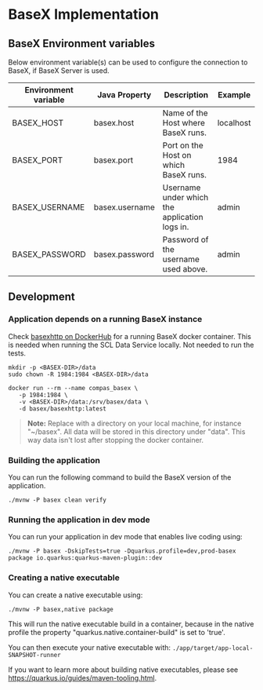 <!--
SPDX-FileCopyrightText: 2021 Alliander N.V.

SPDX-License-Identifier: Apache-2.0
-->

# BaseX Implementation

## BaseX Environment variables

Below environment variable(s) can be used to configure the connection to BaseX, if BaseX Server is used.

| Environment variable             | Java Property             | Description                                   | Example          |
| -------------------------------- | ------------------------- | --------------------------------------------- | ---------------- |
| BASEX_HOST                       | basex.host                | Name of the Host where BaseX runs.            | localhost        |
| BASEX_PORT                       | basex.port                | Port on the Host on which BaseX runs.         | 1984             |
| BASEX_USERNAME                   | basex.username            | Username under which the application logs in. | admin            |
| BASEX_PASSWORD                   | basex.password            | Password of the username used above.          | admin            |

## Development

### Application depends on a running BaseX instance

Check [basexhttp on DockerHub](https://hub.docker.com/r/basex/basexhttp) for a running BaseX docker container. This is
needed when running the SCL Data Service locally. Not needed to run the tests.

```shell
mkdir -p <BASEX-DIR>/data
sudo chown -R 1984:1984 <BASEX-DIR>/data

docker run --rm --name compas_basex \
   -p 1984:1984 \
   -v <BASEX-DIR>/data:/srv/basex/data \
   -d basex/basexhttp:latest
```

> **Note:** Replace <BASEX-DIR> with a directory on your local machine, for instance "~/basex".
> All data will be stored in this directory under "data". This way data isn't lost after stopping the docker container.

### Building the application

You can run the following command to build the BaseX version of the application.

```shell script
./mvnw -P basex clean verify
```

### Running the application in dev mode

You can run your application in dev mode that enables live coding using:

```shell script
./mvnw -P basex -DskipTests=true -Dquarkus.profile=dev,prod-basex package io.quarkus:quarkus-maven-plugin::dev
```

### Creating a native executable

You can create a native executable using:

```shell script
./mvnw -P basex,native package
```

This will run the native executable build in a container, because in the native profile the property
"quarkus.native.container-build" is set to 'true'.

You can then execute your native executable with: `./app/target/app-local-SNAPSHOT-runner`

If you want to learn more about building native executables, please see https://quarkus.io/guides/maven-tooling.html.
